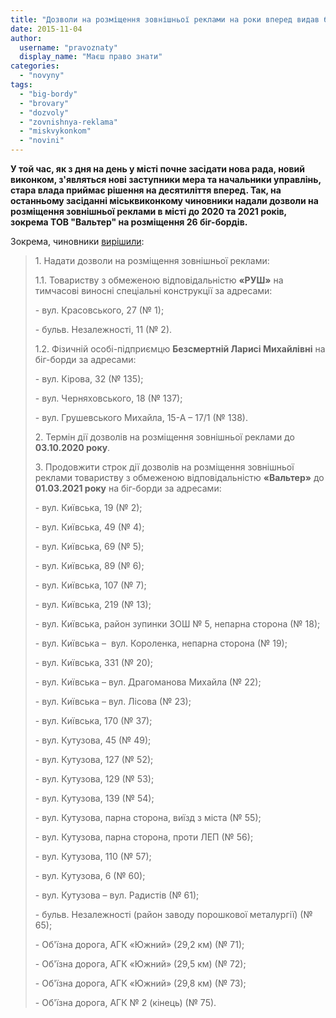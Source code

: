 ```yaml
---
title: "Дозволи на розміщення зовнішньої реклами на роки вперед видав броварський міськвиконком"
date: 2015-11-04
author: 
  username: "pravoznaty"
  display_name: "Маєш право знати"
categories: 
  - "novyny"
tags: 
  - "big-bordy"
  - "brovary"
  - "dozvoly"
  - "zovnishnya-reklama"
  - "miskvykonkom"
  - "novini"
---
```


**У той час, як з дня на день у місті почне засідати нова рада, новий виконком, з'являться нові заступники мера та начальники управлінь, стара влада приймає рішення на десятиліття вперед. Так, на останньому засіданні міськвиконкому чиновники надали дозволи на розміщення зовнішньої реклами в місті до 2020 та 2021 років, зокрема ТОВ "Вальтер" на розміщення 26 біг-бордів.**

Зокрема, чиновники [вирішили](https://brovary-rada.gov.ua/r%D1%96shennya-vikonavchogo-kom%D1%96tetu-v%D1%96d-03112015-%E2%84%96656-pro-nadannya-dozvol%D1%96v-na-rozm%D1%96shchennya-zovn%D1%96shno%D1%97):

> 1\. Надати дозволи на розміщення зовнішньої реклами:
> 
> 1.1. Товариству з обмеженою відповідальністю **«РУШ»** на тимчасові виносні спеціальні конструкції за адресами:
> 
> \- вул. Красовського, 27 (№ 1);
> 
> \- бульв. Незалежності, 11 (№ 2).
> 
> 1.2. Фізичній особі-підприємцю **Безсмертній Ларисі Михайлівні** на біг-борди за адресами:
> 
> \- вул. Кірова, 32 (№ 135);
> 
> \- вул. Черняховського, 18 (№ 137);
> 
> \- вул. Грушевського Михайла, 15-А – 17/1 (№ 138).
> 
> 2\. Термін дії дозволів на розміщення зовнішньої реклами до **03.10.2020 року**.
> 
> 3\. Продовжити строк дії дозволів на розміщення зовнішньої реклами товариству з обмеженою відповідальністю **«Вальтер»** до **01.03.2021 року** на біг-борди за адресами:
> 
> \- вул. Київська, 19 (№ 2);
> 
> \- вул. Київська, 49 (№ 4);
> 
> \- вул. Київська, 69 (№ 5);
> 
> \- вул. Київська, 89 (№ 6);
> 
> \- вул. Київська, 107 (№ 7);
> 
> \- вул. Київська, 219 (№ 13);
> 
> \- вул. Київська, район зупинки ЗОШ № 5, непарна сторона (№ 18);
> 
> \- вул. Київська –  вул. Короленка, непарна сторона (№ 19);
> 
> \- вул. Київська, 331 (№ 20);
> 
> \- вул. Київська – вул. Драгоманова Михайла (№ 22);
> 
> \- вул. Київська – вул. Лісова (№ 23);
> 
> \- вул. Київська, 170 (№ 37);
> 
> \- вул. Кутузова, 45 (№ 49);
> 
> \- вул. Кутузова, 127 (№ 52);
> 
> \- вул. Кутузова, 129 (№ 53);
> 
> \- вул. Кутузова, 139 (№ 54);
> 
> \- вул. Кутузова, парна сторона, виїзд з міста (№ 55);
> 
> \- вул. Кутузова, парна сторона, проти ЛЕП (№ 56);
> 
> \- вул. Кутузова, 110 (№ 57);
> 
> \- вул. Кутузова, 6 (№ 60);
> 
> \- вул. Кутузова – вул. Радистів (№ 61);
> 
> \- бульв. Незалежності (район заводу порошкової металургії) (№ 65);
> 
> \- Об'їзна дорога, АГК «Южний» (29,2 км) (№ 71);
> 
> \- Об'їзна дорога, АГК «Южний» (29,5 км) (№ 72);
> 
> \- Об'їзна дорога, АГК «Южний» (29,8 км) (№ 73);
> 
> \- Об'їзна дорога, АГК № 2 (кінець) (№ 75).
